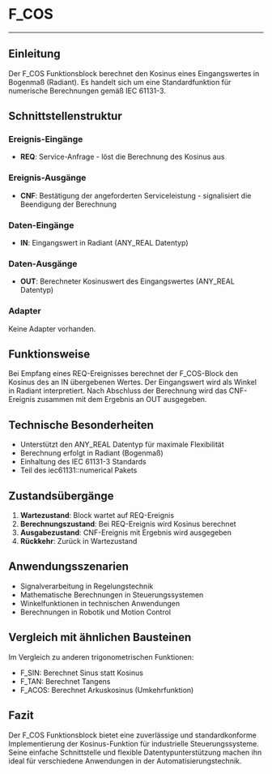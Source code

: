 # F_COS

* * * * * * * * * *

## Einleitung
Der F_COS Funktionsblock berechnet den Kosinus eines Eingangswertes in Bogenmaß (Radiant). Es handelt sich um eine Standardfunktion für numerische Berechnungen gemäß IEC 61131-3.

## Schnittstellenstruktur

### **Ereignis-Eingänge**
- **REQ**: Service-Anfrage - löst die Berechnung des Kosinus aus

### **Ereignis-Ausgänge**
- **CNF**: Bestätigung der angeforderten Serviceleistung - signalisiert die Beendigung der Berechnung

### **Daten-Eingänge**
- **IN**: Eingangswert in Radiant (ANY_REAL Datentyp)

### **Daten-Ausgänge**
- **OUT**: Berechneter Kosinuswert des Eingangswertes (ANY_REAL Datentyp)

### **Adapter**
Keine Adapter vorhanden.

## Funktionsweise
Bei Empfang eines REQ-Ereignisses berechnet der F_COS-Block den Kosinus des an IN übergebenen Wertes. Der Eingangswert wird als Winkel in Radiant interpretiert. Nach Abschluss der Berechnung wird das CNF-Ereignis zusammen mit dem Ergebnis an OUT ausgegeben.

## Technische Besonderheiten
- Unterstützt den ANY_REAL Datentyp für maximale Flexibilität
- Berechnung erfolgt in Radiant (Bogenmaß)
- Einhaltung des IEC 61131-3 Standards
- Teil des iec61131::numerical Pakets

## Zustandsübergänge
1. **Wartezustand**: Block wartet auf REQ-Ereignis
2. **Berechnungszustand**: Bei REQ-Ereignis wird Kosinus berechnet
3. **Ausgabezustand**: CNF-Ereignis mit Ergebnis wird ausgegeben
4. **Rückkehr**: Zurück in Wartezustand

## Anwendungsszenarien
- Signalverarbeitung in Regelungstechnik
- Mathematische Berechnungen in Steuerungssystemen
- Winkelfunktionen in technischen Anwendungen
- Berechnungen in Robotik und Motion Control

## Vergleich mit ähnlichen Bausteinen
Im Vergleich zu anderen trigonometrischen Funktionen:
- F_SIN: Berechnet Sinus statt Kosinus
- F_TAN: Berechnet Tangens
- F_ACOS: Berechnet Arkuskosinus (Umkehrfunktion)

## Fazit
Der F_COS Funktionsblock bietet eine zuverlässige und standardkonforme Implementierung der Kosinus-Funktion für industrielle Steuerungssysteme. Seine einfache Schnittstelle und flexible Datentypunterstützung machen ihn ideal für verschiedene Anwendungen in der Automatisierungstechnik.